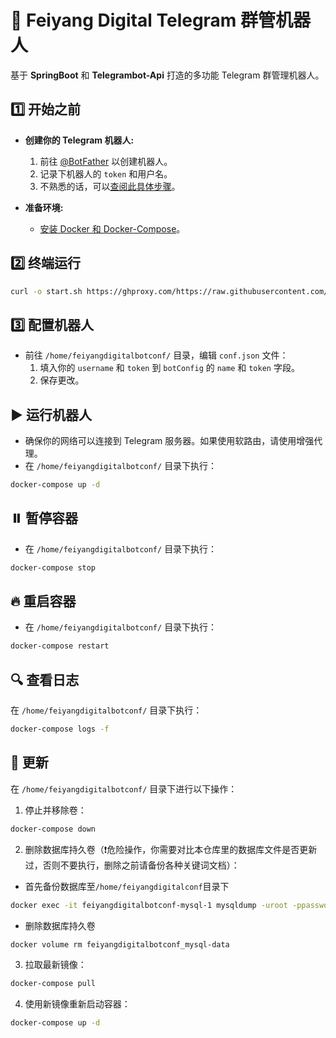 
🤖 Feiyang Digital Telegram 群管机器人
===========================================

基于 **SpringBoot** 和 **Telegrambot-Api** 打造的多功能 Telegram 群管理机器人。

1️⃣ 开始之前
----------------

- **创建你的 Telegram 机器人:**
  1. 前往 [@BotFather](https://t.me/botfather) 以创建机器人。
  2. 记录下机器人的 `token` 和用户名。
  3. 不熟悉的话，可以[查阅此具体步骤](https://blog.csdn.net/whatday/article/details/113747294)。

- **准备环境:**
  - [安装 Docker 和 Docker-Compose](https://www.wxy97.com/archives/77)。

2️⃣ 终端运行
--------------

```bash
curl -o start.sh https://ghproxy.com/https://raw.githubusercontent.com/youshandefeiyang/feiyangdigital-bot/main/start.sh && chmod +x start.sh && ./start.sh
```

3️⃣ 配置机器人
----------------

- 前往 `/home/feiyangdigitalbotconf/` 目录，编辑 `conf.json` 文件：
  1. 填入你的 `username` 和 `token` 到 `botConfig` 的 `name` 和 `token` 字段。
  2. 保存更改。

▶️ 运行机器人
----------------

- 确保你的网络可以连接到 Telegram 服务器。如果使用软路由，请使用增强代理。
- 在 `/home/feiyangdigitalbotconf/` 目录下执行：
```bash
docker-compose up -d
```

⏸️ 暂停容器
------------

- 在 `/home/feiyangdigitalbotconf/` 目录下执行：
```bash
docker-compose stop
```

🔥 重启容器
------------

- 在 `/home/feiyangdigitalbotconf/` 目录下执行：
```bash
docker-compose restart
```

🔍 查看日志
------------

在 `/home/feiyangdigitalbotconf/` 目录下执行：
```bash
docker-compose logs -f 
```

🔄 更新
--------

在 `/home/feiyangdigitalbotconf/` 目录下进行以下操作：
1. 停止并移除卷：
```bash
docker-compose down
```
2. 删除数据库持久卷（❗️危险操作，你需要对比本仓库里的数据库文件是否更新过，否则不要执行，删除之前请备份各种关键词文档）：
- 首先备份数据库至`/home/feiyangdigitalconf`目录下
```bash
docker exec -it feiyangdigitalbotconf-mysql-1 mysqldump -uroot -ppassword bot  > /home/feiyangdigitalbotconf/bot.sql
```
- 删除数据库持久卷
```bash
docker volume rm feiyangdigitalbotconf_mysql-data
```
3. 拉取最新镜像：
```bash
docker-compose pull  
```
4. 使用新镜像重新启动容器：
```bash
docker-compose up -d
```

